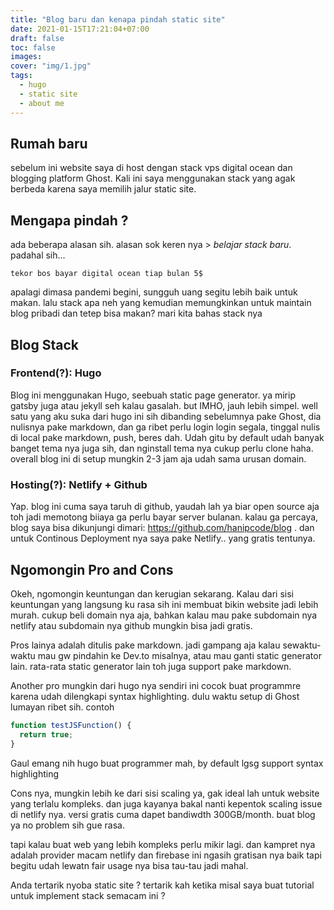 ```yaml
---
title: "Blog baru dan kenapa pindah static site"
date: 2021-01-15T17:21:04+07:00
draft: false
toc: false
images:
cover: "img/1.jpg"
tags:
  - hugo
  - static site
  - about me
---
```


## Rumah baru

sebelum ini website saya di host dengan stack vps digital ocean dan blogging platform Ghost.
Kali ini saya menggunakan stack yang agak berbeda karena saya memilih jalur static site.

## Mengapa pindah ?

ada beberapa alasan sih. alasan sok keren nya > _belajar stack baru_. padahal sih...

```
tekor bos bayar digital ocean tiap bulan 5$
```

apalagi dimasa pandemi begini, sungguh uang segitu lebih baik untuk makan. lalu stack apa neh
yang kemudian memungkinkan untuk maintain blog pribadi dan tetep bisa makan? mari kita bahas stack nya

## Blog Stack

### Frontend(?): Hugo

Blog ini menggunakan Hugo, seebuah static page generator. ya mirip gatsby juga atau jekyll seh kalau gasalah. but IMHO, jauh lebih simpel. well satu yang aku suka dari hugo ini sih dibanding sebelumnya pake Ghost, dia nulisnya pake markdown, dan ga ribet perlu login login segala, tinggal nulis di local pake markdown, push, beres dah.
Udah gitu by default udah banyak banget tema nya juga sih, dan nginstall tema nya cukup perlu clone haha. overall blog ini di setup mungkin 2-3 jam aja udah sama urusan domain.

### Hosting(?): Netlify + Github

Yap. blog ini cuma saya taruh di github, yaudah lah ya biar open source aja toh jadi memotong biiaya ga perlu bayar server bulanan. kalau ga percaya, blog saya bisa dikunjungi dimari: https://github.com/hanipcode/blog . dan untuk Continous Deployment nya saya pake Netlify.. yang gratis tentunya.

## Ngomongin Pro and Cons

Okeh, ngomongin keuntungan dan kerugian sekarang.
Kalau dari sisi keuntungan yang langsung ku rasa sih ini membuat bikin website jadi lebih murah. cukup beli domain nya aja, bahkan kalau mau pake subdomain nya netlify atau subdomain nya github mungkin bisa jadi gratis.

Pros lainya adalah ditulis pake markdown. jadi gampang aja kalau sewaktu-waktu mau gw pindahin ke Dev.to misalnya, atau mau ganti static generator lain. rata-rata static generator lain toh juga support pake markdown.

Another pro mungkin dari hugo nya sendiri ini cocok buat programmre karena udah dilengkapi syntax highlighting. dulu waktu setup di Ghost lumayan ribet sih. contoh

```javascript
function testJSFunction() {
  return true;
}
```

Gaul emang nih hugo buat programmer mah, by default lgsg support syntax highlighting

Cons nya, mungkin lebih ke dari sisi scaling ya, gak ideal lah untuk website yang terlalu kompleks.
dan juga kayanya bakal nanti kepentok scaling issue di netlify nya. versi gratis cuma dapet bandiwdth 300GB/month. buat blog ya no problem sih gue rasa.

tapi kalau buat web yang lebih kompleks perlu mikir lagi. dan kampret nya adalah provider macam netlify dan firebase ini ngasih gratisan nya baik tapi begitu udah lewatn fair usage nya bisa tau-tau jadi mahal.

Anda tertarik nyoba static site ? tertarik kah ketika misal saya buat tutorial untuk implement stack semacam ini ?
